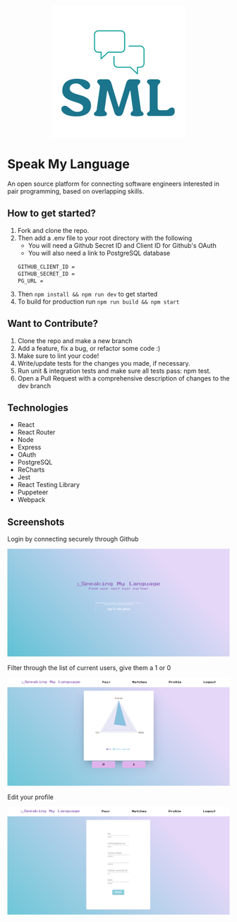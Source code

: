 <p align="center">
<img src="./public/logo.png" />
</p>

# Speak My Language

An open source platform for connecting software engineers interested in pair programming, based on overlapping skills.

## How to get started?

1. Fork and clone the repo.
1. Then add a .env file to your root directory with the following
   - You will need a Github Secret ID and Client ID for Github's OAuth
   - You will also need a link to PostgreSQL database
   ```
   GITHUB_CLIENT_ID =
   GITHUB_SECRET_ID =
   PG_URL = 
   ```
1. Then `npm install && npm run dev` to get started
1. To build for production run `npm run build && npm start`

## Want to Contribute?

1. Clone the repo and make a new branch
1. Add a feature, fix a bug, or refactor some code :)
1. Make sure to lint your code!
1. Write/update tests for the changes you made, if necessary.
1. Run unit & integration tests and make sure all tests pass: npm test.
1. Open a Pull Request with a comprehensive description of changes to the dev branch

## Technologies

- React
- React Router
- Node
- Express
- OAuth
- PostgreSQL
- ReCharts
- Jest
- React Testing Library
- Puppeteer
- Webpack

## Screenshots

Login by connecting securely through Github

<p align="center">
<img src="./public/splash-screenshot.png" />
</p>

Filter through the list of current users, give them a 1 or 0

<p align="center">
<img src="./public/pairing-screenshot.png" />
</p>

Edit your profile

<p align="center">
<img src="./public/edit-profile-screenshot.png" />
</p>
